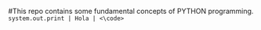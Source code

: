 #This repo contains some fundamental concepts of PYTHON programming.
<code>
	system.out.print | Hola |
<\code>
